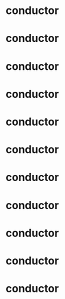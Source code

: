 #
#
# conductor
# conductor
# conductor
# conductor
# conductor
# conductor
# conductor
# conductor
# conductor
# conductor
# conductor
